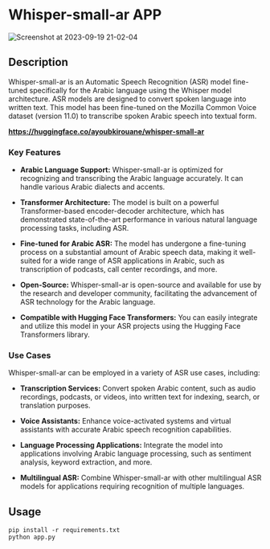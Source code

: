 # Whisper-small-ar APP

![Screenshot at 2023-09-19 21-02-04](https://github.com/Kirouane-Ayoub/Whisper-small-ar/assets/99510125/885f882e-ed46-430f-ac4e-cddb708df823)


## Description

Whisper-small-ar is an Automatic Speech Recognition (ASR) model fine-tuned specifically for the Arabic language using the Whisper model architecture. ASR models are designed to convert spoken language into written text. This model has been fine-tuned on the Mozilla Common Voice dataset (version 11.0) to transcribe spoken Arabic speech into textual form.

**https://huggingface.co/ayoubkirouane/whisper-small-ar**


### Key Features

- **Arabic Language Support:** Whisper-small-ar is optimized for recognizing and transcribing the Arabic language accurately. It can handle various Arabic dialects and accents.

- **Transformer Architecture:** The model is built on a powerful Transformer-based encoder-decoder architecture, which has demonstrated state-of-the-art performance in various natural language processing tasks, including ASR.

- **Fine-tuned for Arabic ASR:** The model has undergone a fine-tuning process on a substantial amount of Arabic speech data, making it well-suited for a wide range of ASR applications in Arabic, such as transcription of podcasts, call center recordings, and more.

- **Open-Source:** Whisper-small-ar is open-source and available for use by the research and developer community, facilitating the advancement of ASR technology for the Arabic language.

- **Compatible with Hugging Face Transformers:** You can easily integrate and utilize this model in your ASR projects using the Hugging Face Transformers library.

### Use Cases

Whisper-small-ar can be employed in a variety of ASR use cases, including:

- **Transcription Services:** Convert spoken Arabic content, such as audio recordings, podcasts, or videos, into written text for indexing, search, or translation purposes.

- **Voice Assistants:** Enhance voice-activated systems and virtual assistants with accurate Arabic speech recognition capabilities.

- **Language Processing Applications:** Integrate the model into applications involving Arabic language processing, such as sentiment analysis, keyword extraction, and more.

- **Multilingual ASR:** Combine Whisper-small-ar with other multilingual ASR models for applications requiring recognition of multiple languages.

## Usage
```
pip install -r requirements.txt
python app.py
```
